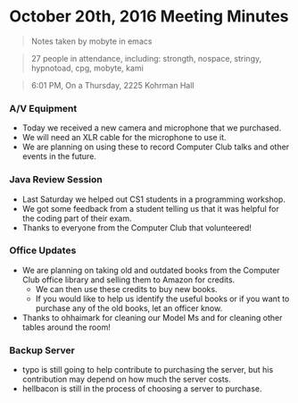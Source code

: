 # October 20th, 2016 Meeting Minutes
> Notes taken by mobyte in emacs

> 27 people in attendance, including: strongth, nospace, stringy, hypnotoad, cpg, mobyte, kami

> 6:01 PM, On a Thursday, 2225 Kohrman Hall

### A/V Equipment
- Today we received a new camera and microphone that we purchased.
- We will need an XLR cable for the microphone to use it.
- We are planning on using these to record Computer Club talks and other events in the future.

### Java Review Session
- Last Saturday we helped out CS1 students in a programming workshop.
- We got some feedback from a student telling us that it was helpful for the coding part of their exam.
- Thanks to everyone from the Computer Club that volunteered!

### Office Updates
- We are planning on taking old and outdated books from the Computer Club office library and selling them to Amazon for credits.
  - We can then use these credits to buy new books.
  - If you would like to help us identify the useful books or if you want to purchase any of the old books, let an officer know.
- Thanks to ohhaimark for cleaning our Model Ms and for cleaning other tables around the room!

### Backup Server
- typo is still going to help contribute to purchasing the server, but his contribution may depend on how much the server costs.
- hellbacon is still in the process of choosing a server to purchase.
